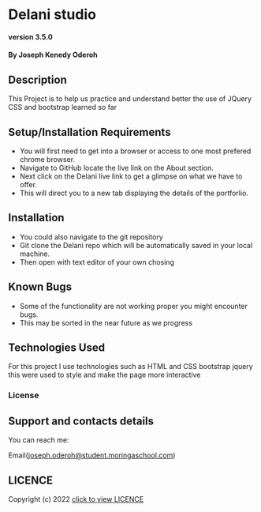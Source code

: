 #   Delani studio

#### version 3.5.0 

#### By Joseph Kenedy Oderoh

## Description
This Project is to help us practice and understand better the use of JQuery CSS and bootstrap learned so far
## Setup/Installation Requirements
* You will first need to get into a browser or access to one most prefered chrome browser. 
* Navigate to GitHub locate the live link  on the About section.
* Next click on the Delani live link to get a glimpse on what we have to offer.
* This will direct you to a new tab displaying the details of the portforlio.


## Installation
* You could also navigate to the git repository 
* Git clone  the Delani repo which will be automatically saved in your local machine.
* Then open with  text editor of your own chosing
## Known Bugs
* Some of the functionality are not working proper you might encounter bugs.
* This may be sorted in the near future as we progress 

## Technologies Used
For this project I use technologies such as HTML and CSS bootstrap jquery this were used to style and make the page more interactive

### License
## Support and contacts details
You can reach me:

Email(joseph.oderoh@student.moringaschool.com) 

## LICENCE  
Copyright (c) 2022 [click to view LICENCE](LICENSE)
  
